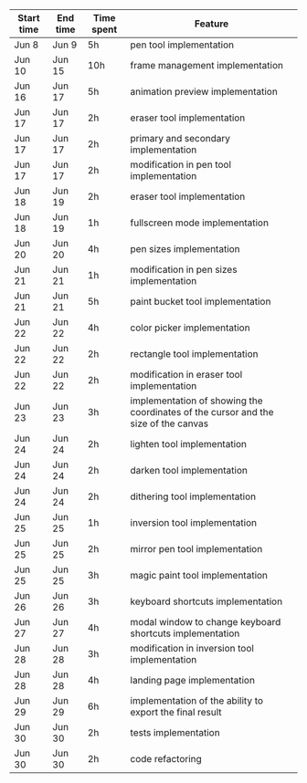 Start time | End time     |Time spent   |Feature                                                       |
-----------| -------------|-------------|--------------------------------------------------------------|
Jun 8      | Jun 9        | 5h          |pen tool implementation                                       |
Jun 10     | Jun 15       | 10h         |frame management implementation                               |
Jun 16     | Jun 17       | 5h          |animation preview implementation                              |
Jun 17     | Jun 17       | 2h          |eraser tool implementation                                    |
Jun 17     | Jun 17       | 2h          |primary and secondary implementation                          |
Jun 17     | Jun 17       | 2h          |modification in pen tool implementation                       |
Jun 18     | Jun 19       | 2h          |eraser tool implementation                                    |
Jun 18     | Jun 19       | 1h          |fullscreen mode implementation                                |
Jun 20     | Jun 20       | 4h          |pen sizes implementation                                      |
Jun 21     | Jun 21       | 1h          |modification in pen sizes implementation                      |
Jun 21     | Jun 21       | 5h          |paint bucket tool implementation                              |
Jun 22     | Jun 22       | 4h          |color picker implementation                                   |
Jun 22     | Jun 22       | 2h          |rectangle tool implementation                                 |
Jun 22     | Jun 22       | 2h          |modification in eraser tool implementation                    |
Jun 23     | Jun 23       | 3h          |implementation of showing the coordinates of the cursor and the size of the canvas                                                                                     |
Jun 24     | Jun 24       | 2h          |lighten tool implementation                                   |
Jun 24     | Jun 24       | 2h          |darken tool implementation                                    |
Jun 24     | Jun 24       | 2h          |dithering tool implementation                                 |
Jun 25     | Jun 25       | 1h          |inversion tool implementation                                 |
Jun 25     | Jun 25       | 2h          |mirror pen tool implementation                                |
Jun 25     | Jun 25       | 3h          |magic paint tool implementation                               |
Jun 26     | Jun 26       | 3h          |keyboard shortcuts implementation                             |
Jun 27     | Jun 27       | 4h          |modal window to change keyboard shortcuts implementation      |
Jun 28     | Jun 28       | 3h          |modification in inversion tool implementation                 |
Jun 28     | Jun 28       | 4h          |landing page implementation                                   |
Jun 29     | Jun 29       | 6h          |implementation of the ability to export the final result      |
Jun 30     | Jun 30       | 2h          |tests implementation                                          |
Jun 30     | Jun 30       | 2h          |code refactoring                                         |




